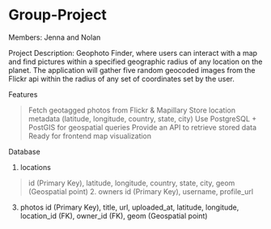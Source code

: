 # Group-Project
Members:
Jenna and Nolan

Project Description:
Geophoto Finder, where users can interact with a map and find pictures within a specified geographic radius of any location on the planet. The application will gather five random geocoded images from the Flickr api within the radius of any set of coordinates set by the user. 

Features
>Fetch geotagged photos from Flickr & Mapillary
>Store location metadata (latitude, longitude, country, state, city)
>Use PostgreSQL + PostGIS for geospatial queries
>Provide an API to retrieve stored data
>Ready for frontend map visualization

Database
1. locations
>id (Primary Key), latitude, longitude, country, state, city, geom (Geospatial point)
2️. owners
>id (Primary Key), username, profile_url
3. photos
id (Primary Key), title, url, uploaded_at, latitude, longitude, location_id (FK), owner_id (FK), geom (Geospatial point)
